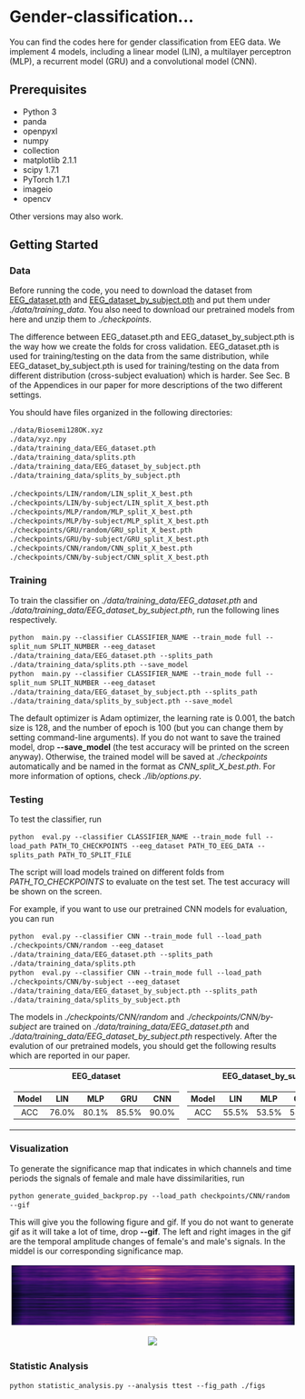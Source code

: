 # Gender-classification...
You can find the codes here for gender classification from EEG data. We implement 4 models, including a linear model (LIN), a multilayer perceptron (MLP), a recurrent model (GRU) and a convolutional model (CNN). 

## Prerequisites
- Python 3
- panda
- openpyxl
- numpy
- collection
- matplotlib 2.1.1
- scipy 1.7.1
- PyTorch 1.7.1 
- imageio
- opencv

Other versions may also work.

## Getting Started
### Data
Before running the code, you need to download the dataset from [EEG_dataset.pth](https://drive.google.com/file/d/1zQi72b9_j1zbEUPtQorYEv29_3OLVOe6/view?usp=sharing) and [EEG_dataset_by_subject.pth](https://drive.google.com/file/d/1Y5UCXA82ko64fAdmeH0Kn4C2-EN-tVJJ/view?usp=sharing) and put them under *./data/training_data*. You also need to download our pretrained models from here and unzip them to *./checkpoints*.

The difference between EEG_dataset.pth and EEG_dataset_by_subject.pth is the way how we create the folds for cross validation. EEG_dataset.pth is used for training/testing on the data from the same distribution, while EEG_dataset_by_subject.pth is used for training/testing on the data from different distribution (cross-subject evaluation) which is harder. See Sec. B of the Appendices in our paper for more descriptions of the two different settings.

You should have files organized in the following directories:
```
./data/Biosemi128OK.xyz 
./data/xyz.npy
./data/training_data/EEG_dataset.pth
./data/training_data/splits.pth
./data/training_data/EEG_dataset_by_subject.pth
./data/training_data/splits_by_subject.pth

./checkpoints/LIN/random/LIN_split_X_best.pth
./checkpoints/LIN/by-subject/LIN_split_X_best.pth
./checkpoints/MLP/random/MLP_split_X_best.pth
./checkpoints/MLP/by-subject/MLP_split_X_best.pth
./checkpoints/GRU/random/GRU_split_X_best.pth
./checkpoints/GRU/by-subject/GRU_split_X_best.pth
./checkpoints/CNN/random/CNN_split_X_best.pth
./checkpoints/CNN/by-subject/CNN_split_X_best.pth
```

### Training
To train the classifier on *./data/training_data/EEG_dataset.pth* and *./data/training_data/EEG_dataset_by_subject.pth*, run the following lines respectively.
```
python  main.py --classifier CLASSIFIER_NAME --train_mode full --split_num SPLIT_NUMBER --eeg_dataset ./data/training_data/EEG_dataset.pth --splits_path ./data/training_data/splits.pth --save_model 
python  main.py --classifier CLASSIFIER_NAME --train_mode full --split_num SPLIT_NUMBER --eeg_dataset ./data/training_data/EEG_dataset_by_subject.pth --splits_path ./data/training_data/splits_by_subject.pth --save_model 
```

The default optimizer is Adam optimizer, the learning rate is 0.001, the batch size is 128, and the number of epoch is 100 (but you can change them by setting command-line arguments). If you do not want to save the trained model, drop **--save_model** (the test accuracy will be printed on the screen anyway). Otherwise, the trained model will be saved at *./checkpoints* automatically and be named in the format as *CNN_split_X_best.pth*. For more information of options, check *./lib/options.py*.

### Testing
To test the classifier, run
```
python  eval.py --classifier CLASSIFIER_NAME --train_mode full --load_path PATH_TO_CHECKPOINTS --eeg_dataset PATH_TO_EEG_DATA --splits_path PATH_TO_SPLIT_FILE
```

The script will load models trained on different folds from *PATH_TO_CHECKPOINTS* to evaluate on the test set. The test accuracy will be shown on the screen.

For example, if you want to use our pretrained CNN models for evaluation, you can run
```
python  eval.py --classifier CNN --train_mode full --load_path ./checkpoints/CNN/random --eeg_dataset ./data/training_data/EEG_dataset.pth --splits_path ./data/training_data/splits.pth
python  eval.py --classifier CNN --train_mode full --load_path ./checkpoints/CNN/by-subject --eeg_dataset ./data/training_data/EEG_dataset_by_subject.pth --splits_path ./data/training_data/splits_by_subject.pth
```
The models in *./checkpoints/CNN/random* and *./checkpoints/CNN/by-subject* are trained on *./data/training_data/EEG_dataset.pth* and *./data/training_data/EEG_dataset_by_subject.pth* respectively. After the evalution of our pretrained models, you should get the following results which are reported in our paper.

<table>
<tr><th>EEG_dataset </th><th>EEG_dataset_by_subject</th></tr>
<tr><td>
  
| Model | LIN | MLP | GRU | CNN |                     
|:-----------:|:---:|:---:|:---:|:---:|
| ACC         |76.0%|80.1%|85.5%|90.0%|  

</td><td>
  
| Model | LIN | MLP | GRU | CNN |
|:-----------:|:---:|:---:|:---:|:---:|
| ACC         |55.5%|53.5%|58.5%|66.3%|

</td></tr> </table>


### Visualization
To generate the significance map that indicates in which channels and time periods the signals of female and male have dissimilarities, run
```
python generate_guided_backprop.py --load_path checkpoints/CNN/random --gif 
```
This will give you the following figure and gif. If you do not want to generate gif as it will take a lot of time, drop **--gif**. The left and right images in the gif are 
the temporal amplitude changes of female's and male's signals. In the middel is our corresponding significance map.
<p align="center">
  <img src="figs/heat-sign.png">
</p>

<p align="center">
  <img height="200" src="figs/topographic.gif">
</p>

### Statistic Analysis
```
python statistic_analysis.py --analysis ttest --fig_path ./figs
```


<!---
## Getting Started
### Installing
Clone this repo:

```bash
git clone ...
cd ReenactGAN
```

### Training
The bounday encoder is trained on WFLW and Helen dataset, and both of the boundary transformer and decoder are trained on [CelebV Dataset](https://drive.google.com/file/d/1jQ6d76T5GQuvQH4dq8_Wq1T0cxvN0_xp/view?usp=sharing). The training of the encoder requires a huge amount of time, so you can get the pretrained encoder at *./pretrained_models/v8_net_boundary_detection.pth*. 

To train the boundary transformer, run
```bash
sh script/train_Transformer.sh
```
You need to take care of the arguments **--root_dir** and **--which_target**.  **--root_dir** refers to the directory of the dataset, and **--which_target** refers to which person to be the target
```bash
0: Emmanuel_Macron
1: Kathleen
2: Jack_Ma
3: Theresa_May
4: Donald_Trump
```

To train the decoder, run
```bash
sh script/train_Decoder.sh
```
Also, you need to take care of the value of **--root_dir**, which refers to the directory of the target person.

### Testing
To test the model, run
```bash
sh script/move_models.sh ./checkpoints/Transformer_2019-xx-xx_xx-xx-xx/G_BA_xx.pth ./checkpoints/Decoder_2019-xx-xx_xx-xx-xx/xx_net_G.pth trump
sh script/test.sh
```
The images used for testing is at ./test_imgs/samples/image, and the text file, ./test_imgs/samples/images_list.txt, contains the list of these images. After the testing, you will get a floder named **results**, which contains the images of the real and reenacted faces, the boundaries and the transformed boundaries of the real faces. Here are some results.

<img src='imgs/results.png' width="1000px">

You can get our trained models from [Decoder](https://drive.google.com/file/d/1MBWABJK9webZxAMvN9Cl5FBhXateppzu/view?usp=sharing) and [Transformer](https://drive.google.com/open?id=1v-8kh0N56alKiSoBAENXp9KNJ0lg_Qtq).

-->
